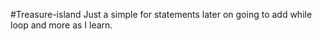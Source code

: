 #Treasure-island
Just a simple for statements later on going to add while loop and more as I learn.
